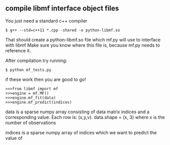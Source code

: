 ## compile libmf interface object files

You just need a standard c++ compiler 
```
$ g++ --std=c++11 *.cpp -shared -o python-libmf.so
```

That should create a python-libmf.so file which mf.py will use to interface with libmf
Make sure you know where this file is, because mf.py needs to reference it.

After compilation try running:
```
$ python mf_tests.py
```

if these work then you are good to go!

```
>>>from libmf import mf
>>>engine = mf.MF()
>>>engine.mf_fit(data)
>>>engine.mf_predict(indices)
```
data is a sparse numpy array consisting of data matrix indices and a corresponding value. Each row is: (x,y,v).
data.shape = (x, 3) where x is the number of observations

indices is a sparse numpy array of indices which we want to predict the value of
